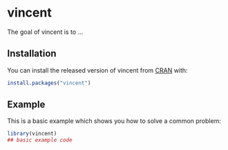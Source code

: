 # vincent

<!-- badges: start -->
<!-- badges: end -->

The goal of vincent is to ...

## Installation

You can install the released version of vincent from [CRAN](https://CRAN.R-project.org) with:

``` r
install.packages("vincent")
```

## Example

This is a basic example which shows you how to solve a common problem:

``` r
library(vincent)
## basic example code
```

